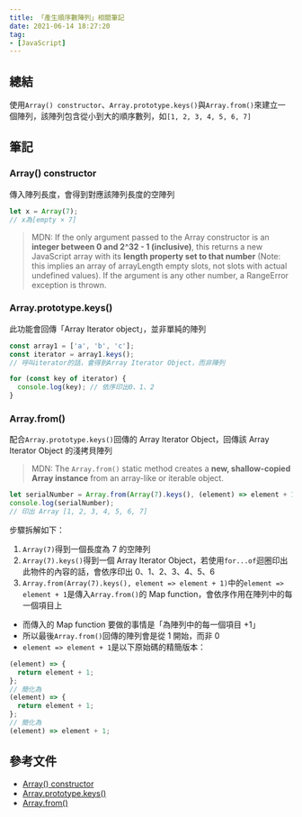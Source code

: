 ```yaml
---
title: 「產生順序數陣列」相關筆記
date: 2021-06-14 18:27:20
tag:
- [JavaScript]
---
```


## 總結

使用`Array() constructor`、`Array.prototype.keys()`與`Array.from()`來建立一個陣列，該陣列包含從小到大的順序數列，如`[1, 2, 3, 4, 5, 6, 7]`

## 筆記

### Array() constructor

傳入陣列長度，會得到對應該陣列長度的空陣列

```js
let x = Array(7);
// x為[empty × 7]
```

> MDN: If the only argument passed to the Array constructor is an **integer between 0 and 2^32 - 1 (inclusive)**, this returns a new JavaScript array with its **length property set to that number** (Note: this implies an array of arrayLength empty slots, not slots with actual undefined values). If the argument is any other number, a RangeError exception is thrown.

### Array.prototype.keys()

此功能會回傳「Array Iterator object」，並非單純的陣列

```js
const array1 = ['a', 'b', 'c'];
const iterator = array1.keys();
// 呼叫iterator的話，會得到Array Iterator Object，而非陣列

for (const key of iterator) {
  console.log(key); // 依序印出0、1、2
}
```

### Array.from()

配合`Array.prototype.keys()`回傳的 Array Iterator Object，回傳該 Array Iterator Object 的淺拷貝陣列

> MDN: The `Array.from()` static method creates a **new, shallow-copied Array instance** from an array-like or iterable object.

```js
let serialNumber = Array.from(Array(7).keys(), (element) => element + 1);
console.log(serialNumber);
// 印出 Array [1, 2, 3, 4, 5, 6, 7]
```

步驟拆解如下：

1. `Array(7)`得到一個長度為 7 的空陣列
1. `Array(7).keys()`得到一個 Array Iterator Object，若使用`for...of`迴圈印出此物件的內容的話，會依序印出 0、1、2、3、4、5、6
1. `Array.from(Array(7).keys(), element => element + 1)`中的`element => element + 1`是傳入`Array.from()`的 Map function，會依序作用在陣列中的每一個項目上

- 而傳入的 Map function 要做的事情是「為陣列中的每一個項目 +1」
- 所以最後`Array.from()`回傳的陣列會是從 1 開始，而非 0
- `element => element + 1`是以下原始碼的精簡版本：

```js
(element) => {
  return element + 1;
};
// 簡化為
(element) => {
  return element + 1;
};
// 簡化為
(element) => element + 1;
```

## 參考文件

- [Array() constructor](https://developer.mozilla.org/en-US/docs/Web/JavaScript/Reference/Global_Objects/Array/Array)
- [Array.prototype.keys()](https://developer.mozilla.org/en-US/docs/Web/JavaScript/Reference/Global_Objects/Array/keys)
- [Array.from()](https://developer.mozilla.org/en-US/docs/Web/JavaScript/Reference/Global_Objects/Array/from)
